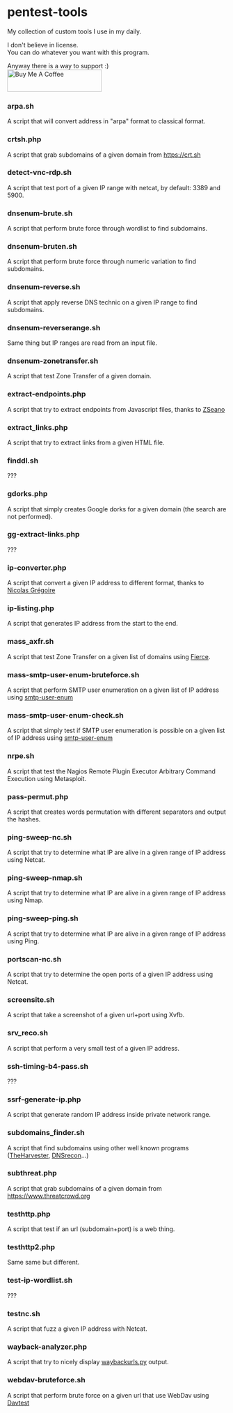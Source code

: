 # pentest-tools
My collection of custom tools I use in my daily.

I don't believe in license.  
You can do whatever you want with this program.  

Anyway there is a way to support :)  
<a href="https://www.buymeacoffee.com/gwendallecoguic" target="_blank"><img src="https://cdn.buymeacoffee.com/buttons/default-yellow.png" alt="Buy Me A Coffee" style="height: 51px !important;width: 217px !important;" width="217" ></a>


### arpa.sh
A script that will convert address in "arpa" format to classical format.


### crtsh.php
A script that grab subdomains of a given domain from https://crt.sh


### detect-vnc-rdp.sh
A script that test port of a given IP range with netcat, by default: 3389 and 5900.


### dnsenum-brute.sh
A script that perform brute force through wordlist to find subdomains.


### dnsenum-bruten.sh
A script that perform brute force through numeric variation to find subdomains.


### dnsenum-reverse.sh
A script that apply reverse DNS technic on a given IP range to find subdomains.


### dnsenum-reverserange.sh
Same thing but IP ranges are read from an input file.


### dnsenum-zonetransfer.sh
A script that test Zone Transfer of a given domain.


### extract-endpoints.php
A script that try to extract endpoints from Javascript files, thanks to [ZSeano](https://twitter.com/zseano)


### extract_links.php
A script that try to extract links from a given HTML file.


### finddl.sh
???


### gdorks.php
A script that simply creates Google dorks for a given domain (the search are not performed).


### gg-extract-links.php
???


### ip-converter.php
A script that convert a given IP address to different format, thanks to [Nicolas Grégoire](http://www.agarri.fr/)


### ip-listing.php
A script that generates IP address from the start to the end.


### mass_axfr.sh
A script that test Zone Transfer on a given list of domains using [Fierce](https://github.com/mschwager/fierce).


### mass-smtp-user-enum-bruteforce.sh
A script that perform SMTP user enumeration on a given list of IP address using [smtp-user-enum](https://github.com/pentestmonkey/smtp-user-enum)


### mass-smtp-user-enum-check.sh
A script that simply test if SMTP user enumeration is possible on a given list of IP address using [smtp-user-enum](https://github.com/pentestmonkey/smtp-user-enum)


### nrpe.sh
A script that test the Nagios Remote Plugin Executor Arbitrary Command Execution using Metasploit.


### pass-permut.php
A script that creates words permutation with different separators and output the hashes.


### ping-sweep-nc.sh
A script that try to determine what IP are alive in a given range of IP address using Netcat.


### ping-sweep-nmap.sh
A script that try to determine what IP are alive in a given range of IP address using Nmap.


### ping-sweep-ping.sh
A script that try to determine what IP are alive in a given range of IP address using Ping.


### portscan-nc.sh
A script that try to determine the open ports of a given IP address using Netcat.


### screensite.sh
A script that take a screenshot of a given url+port using Xvfb.


### srv_reco.sh
A script that perform a very small test of a given IP address.


### ssh-timing-b4-pass.sh
???


### ssrf-generate-ip.php
A script that generate random IP address inside private network range.


### subdomains_finder.sh
A script that find subdomains using other well known programs ([TheHarvester](https://github.com/laramies/theHarvester), [DNSrecon](https://github.com/darkoperator/dnsrecon)...)


### subthreat.php
A script that grab subdomains of a given domain from https://www.threatcrowd.org


### testhttp.php
A script that test if an url (subdomain+port) is a web thing.


### testhttp2.php
Same same but different.


### test-ip-wordlist.sh
???


### testnc.sh
A script that fuzz a given IP address with Netcat.


### wayback-analyzer.php
A script that try to nicely display [waybackurls.py](https://gist.github.com/mhmdiaa/adf6bff70142e5091792841d4b372050) output.


### webdav-bruteforce.sh
A script that perform brute force on a given url that use WebDav using [Davtest](https://github.com/cldrn/davtest)
